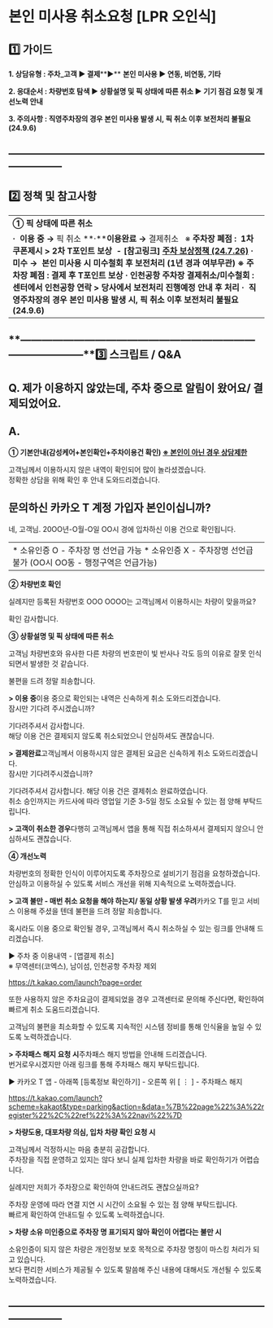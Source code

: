 # 본인 미사용 취소요청 [LPR 오인식]

**1️⃣ 가이드**
-----------

**1. 상담유형 : 주차\_고객 ▶ 결제****▶** **본인 미사용 ▶ 연동, 비연동, 기타**

**2. 응대순서 : 차량번호 탐색 ▶ 상황설명 및 픽 상태에 따른 취소 ▶ 기기 점검 요청 및 개선노력 안내**

****3. 주의사항 : 직영주차장의 경우 본인 미사용 발생 시, 픽 취소 이후 보전처리 불필요(24.9.6)****

**―****―****―****―****―****―****―****―****―****―****―****―****―****―****―****―****―****―****―****―****―****―****―****―****―****―****―****―****―**
-------------------------------------------------------------------------------------------------------------------------------------------------

**2️⃣ 정책 및 참고사항**
-----------------

|  |
| --- |
| **① 픽 상태에 따른 취소** |
| **·  이용 중 →** 픽 취소 **·****이용완료 →** 결제취소   ※ **주차장 폐점** **:  1차 쿠폰제시 > 2차 T포인트 보상  -** **[참고링크] [주차 보상정책 (24.7.26)](https://kakaomobilitysupport.zendesk.com/hc/ko/articles/35644611912089)**  **·  미수 →  본인 미사용 시 미수철회 후 보전처리 (1년 경과 여부무관)** **※ 주차장 폐점** **:** **결제 후 T포인트 보상**  **·** **인천공항 주차장** **결제취소/미수철회** **:** **센터에서 인천공항 연락 > 당사에서 보전처리 진행예정** **안내 후 처리**  **·  직영주차장의 경우 본인 미사용 발생 시, 픽 취소 이후 보전처리 불필요(24.9.6)** |

**―****―****―****―****―****―****―****―****―****―****―****―****―****―****―****―****―****―****―****―****―****―****―****―****―****―****―****―****―****3️⃣ 스크립트 / Q&A**
-------------------------------------------------------------------------------------------------------------------------------------------------------------------

**Q. 제가 이용하지 않았는데,** **주차 중으로 알림이 왔어요/ 결제되었어요.**
------------------------------------------------

**A.**
------

**① 기본안내(감성케어+본인확인+주차이용건 확인) [****※ 본인이 아닌 경우 상담제한****](https://kakaomobilitysupport.zendesk.com/hc/ko/articles/29203184881177--%EC%B1%84%ED%8C%85-%EA%B3%B5%ED%86%B5-%EB%B6%84%EC%8B%A4%EB%AC%BC-%EB%B0%9C%EC%83%9D-%ED%9C%B4%EB%8C%80%ED%8F%B0-%ED%95%B8%EB%93%9C%ED%8F%B0#h_01JDTX32AMXE1T1CWX0RH30MWR)**

고객님께서 이용하시지 않은 내역이 확인되어 많이 놀라셨겠습니다.  
정확한 상담을 위해 확인 후 안내 도와드리겠습니다.  
  
문의하신 카카오 T 계정 가입자 본인이십니까?  
--  
네, 고객님. 20OO년-O월-O일 OO시 경에 입차하신 이용 건으로 확인됩니다.

|  |
| --- |
| \* 소유인증 O - 주차장 명 선언급 가능 \* 소유인증 X - 주차장명 선언급 불가 (OO시 OO동 - 행정구역은 언급가능) |

**② 차량번호 확인**

실례지만 등록된 차량번호 OOO OOOO는 고객님께서 이용하시는 차량이 맞을까요?  
  
확인 감사합니다.  
  
**③ 상황설명 및 픽 상태에 따른 취소**

고객님 차량번호와 유사한 다른 차량의 번호판이 빛 반사나 각도 등의 이유로 잘못 인식되면서 발생한 것 같습니다.  
  
불편을 드려 정말 죄송합니다.

**> 이용 중**이용 중으로 확인되는 내역은 신속하게 취소 도와드리겠습니다.  
잠시만 기다려 주시겠습니까?  
  
기다려주셔서 감사합니다.  
해당 이용 건은 결제되지 않도록 취소되었으니 안심하셔도 괜찮습니다.  
  
**> 결제완료**고객님께서 이용하시지 않은 결제된 요금은 신속하게 취소 도와드리겠습니다.  
잠시만 기다려주시겠습니까?  
  
기다려주셔서 감사합니다. 해당 이용 건은 결제취소 완료하였습니다.  
취소 승인까지는 카드사에 따라 영업일 기준 3-5일 정도 소요될 수 있는 점 양해 부탁드립니다.  
  
**> 고객이 취소한 경우**다행히 고객님께서 앱을 통해 직접 취소하셔서 결제되지 않으니 안심하셔도 괜찮습니다.  
  
**④ 개선노력**

차량번호의 정확한 인식이 이루어지도록 주차장으로 설비기기 점검을 요청하겠습니다.  
안심하고 이용하실 수 있도록 서비스 개선을 위해 지속적으로 노력하겠습니다.

**> 고객 불만 - 매번 취소 요청을 해야 하는지/ 동일 상황 발생 우려**카카오 T를 믿고 서비스 이용해 주셨을 텐데 불편을 드려 정말 죄송합니다.  
  
혹시라도 이용 중으로 확인될 경우, 고객님께서 즉시 취소하실 수 있는 링크를 안내해 드리겠습니다.  
  
▶ 주차 중 이용내역 - [앱결제 취소]  
※ 무역센터(코엑스), 남이섬, 인천공항 주차장 제외  
  
<https://t.kakao.com/launch?page=order>  
  
또한 사용하지 않은 주차요금이 결제되었을 경우 고객센터로 문의해 주신다면, 확인하여 빠르게 취소 도움드리겠습니다.  
  
고객님의 불편을 최소화할 수 있도록 지속적인 시스템 정비를 통해 인식율을 높일 수 있도록 노력하겠습니다.  
  
**> 주차패스 해지 요청 시**주차패스 해지 방법을 안내해 드리겠습니다.  
번거로우시겠지만 아래 링크를 통해 주차패스 해지 부탁드립니다.  
  
▶ 카카오 T 앱 - 아래쪽 [등록정보 확인하기] - 오른쪽 위 [ ⋮ ] - 주차패스 해지  
  
https://t.kakao.com/launch?scheme=kakaot&type=parking&action=&data=%7B%22page%22%3A%22register%22%2C%22ref%22%3A%22navi%22%7D

**> 차량도용, 대포차량 의심, 입차 차량 확인 요청 시**

고객님께서 걱정하시는 마음 충분히 공감합니다.  
주차장을 직접 운영하고 있지는 않다 보니 실제 입차한 차량을 바로 확인하기가 어렵습니다.  
  
실례지만 저희가 주차장으로 확인하여 안내드려도 괜찮으실까요?

주차장 운영에 따라 연결 지연 시 시간이 소요될 수 있는 점 양해 부탁드립니다.  
빠르게 확인하여 안내드릴 수 있도록 노력하겠습니다.

**> 차량 소유 미인증으로 주차장 명 표기되지 않아 확인이 어렵다는 불만 시**

소유인증이 되지 않은 차량은 개인정보 보호 목적으로 주차장 명칭이 마스킹 처리가 되고 있습니다.  
보다 편리한 서비스가 제공될 수 있도록 말씀해 주신 내용에 대해서도 개선될 수 있도록 노력하겠습니다.

**―****―****―****―****―****―****―****―****―****―****―****―****―****―****―****―****―****―****―****―****―****―****―****―****―****―****―****―****―**
-------------------------------------------------------------------------------------------------------------------------------------------------